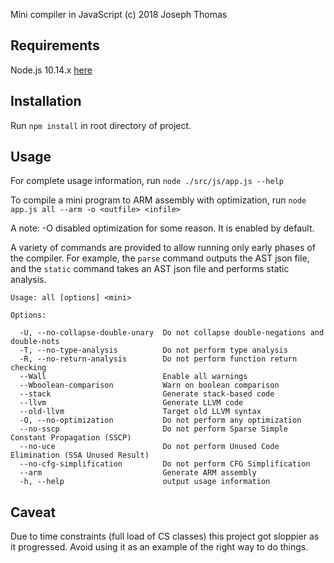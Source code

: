 Mini compiler in JavaScript
(c) 2018 Joseph Thomas


Requirements
------------

Node.js 10.14.x [here](https://nodejs.org/)


Installation
------------

Run `npm install` in root directory of project.


Usage
-----

For complete usage information, run `node ./src/js/app.js --help`

To compile a mini program to ARM assembly with optimization, run `node app.js all --arm -o <outfile> <infile>`

A note: -O disabled optimization for some reason. It is enabled by default. 

A variety of commands are provided to allow running only early phases of the compiler. For example, the `parse`
command outputs the AST json file, and the `static` command takes an AST json file and performs static analysis.

    Usage: all [options] <mini>
    
    Options:
    
      -U, --no-collapse-double-unary  Do not collapse double-negations and double-nots
      -T, --no-type-analysis          Do not perform type analysis  
      -R, --no-return-analysis        Do not perform function return checking
      --Wall                          Enable all warnings
      --Wboolean-comparison           Warn on boolean comparison
      --stack                         Generate stack-based code
      --llvm                          Generate LLVM code
      --old-llvm                      Target old LLVM syntax
      -O, --no-optimization           Do not perform any optimization
      --no-sscp                       Do not perform Sparse Simple Constant Propagation (SSCP)
      --no-uce                        Do not perform Unused Code Elimination (SSA Unused Result)
      --no-cfg-simplification         Do not perform CFG Simplification
      --arm                           Generate ARM assembly
      -h, --help                      output usage information
  
  Caveat
  ------
  
Due to time constraints (full load of CS classes) this project got sloppier as it progressed. Avoid using it as an example of the right way to do things.
